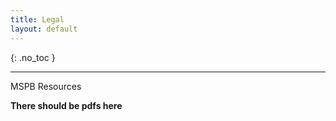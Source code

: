 ```yaml
---
title: Legal
layout: default
---
```


{: .no_toc }

---

MSPB Resources

**There should be pdfs here**